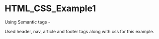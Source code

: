 # HTML_CSS_Example1
Using Semantic tags - 

Used header, nav, article and footer tags along with css for this example.

